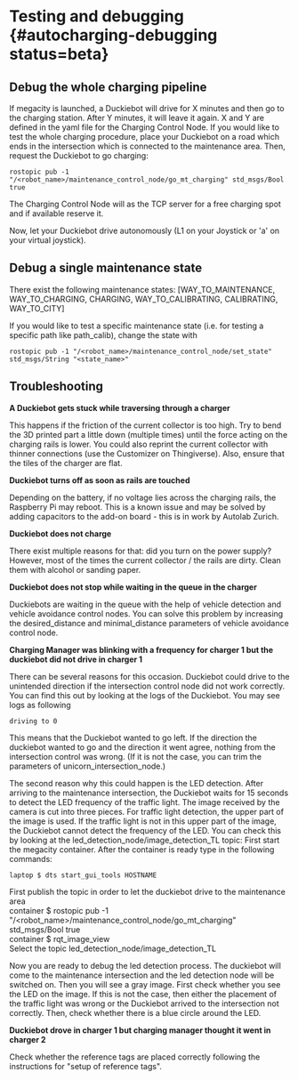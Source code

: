 # Testing and debugging {#autocharging-debugging status=beta}

## Debug the whole charging pipeline

If megacity is launched, a Duckiebot will drive for X minutes and then go to the charging station. After Y minutes, it will leave it again. X and Y are defined in the yaml file for the Charging Control Node. If you would like to test the whole charging procedure, place your Duckiebot on a road which ends in the intersection which is connected to the maintenance area. Then, request the Duckiebot to go charging:

    rostopic pub -1 "/<robot_name>/maintenance_control_node/go_mt_charging" std_msgs/Bool true

The Charging Control Node will as the TCP server for a free charging spot and if available reserve it.

Now, let your Duckiebot drive autonomously (L1 on your Joystick or 'a' on your virtual joystick).

## Debug a single maintenance state

There exist the following maintenance states: [WAY_TO_MAINTENANCE, WAY_TO_CHARGING, CHARGING, WAY_TO_CALIBRATING, CALIBRATING, WAY_TO_CITY]

If you would like to test a specific maintenance state (i.e. for testing a specific path like path_calib), change the state with

    rostopic pub -1 "/<robot_name>/maintenance_control_node/set_state" std_msgs/String "<state_name>"

## Troubleshooting

**A Duckiebot gets stuck while traversing through a charger**

This happens if the friction of the current collector is too high. Try to bend the 3D printed part a little down (multiple times) until the force acting on the charging rails is lower. You could also reprint the current collector with thinner connections (use the Customizer on Thingiverse). Also, ensure that the tiles of the charger are flat.

**Duckiebot turns off as soon as rails are touched**

Depending on the battery, if no voltage lies across the charging rails, the Raspberry Pi may reboot. This is a known issue and may be solved by adding capacitors to the add-on board - this is in work by Autolab Zurich.

**Duckiebot does not charge**

There exist multiple reasons for that: did you turn on the power supply? However, most of the times the current collector / the rails are dirty. Clean them with alcohol or sanding paper.

**Duckiebot does not stop while waiting in the queue in the charger**

Duckiebots are waiting in the queue with the help of vehicle detection and vehicle avoidance control nodes. You can solve this problem by increasing the desired_distance and minimal_distance parameters of vehicle avoidance control node. 

**Charging Manager was blinking with a frequency for charger 1 but the duckiebot did not drive in charger 1**

There can be several reasons for this occasion. Duckiebot could drive to the unintended direction if the intersection control node did not work correctly. You can find this out by looking at the logs of the Duckiebot. You may see logs as following 
```
driving to 0
```
This means that the Duckiebot wanted to go left. If the direction the duckiebot wanted to go and the direction it went agree, nothing from the intersection control was wrong. (If it is not the case, you can trim the parameters of unicorn_intersection_node.)

The second reason why this could happen is the LED detection. After arriving to the maintenance intersection, the Duckiebot waits for 15 seconds to detect the LED frequency of the traffic light. The image received by the camera is cut into three pieces. For traffic light detection, the upper part of the image is used. If the traffic light is not in this upper part of the image, the Duckiebot cannot detect the frequency of the LED. You can check this by looking at the led_detection_node/image_detection_TL topic:
First start the megacity container. After the container is ready type in the following commands: 

    laptop $ dts start_gui_tools HOSTNAME  
First publish the topic in order to let the duckiebot drive to the maintenance area    
    container $ rostopic pub -1 "/<robot_name>/maintenance_control_node/go_mt_charging" std_msgs/Bool true  
    container $ rqt_image_view  
Select the topic led_detection_node/image_detection_TL   

Now you are ready to debug the led detection process. The duckiebot will come to the maintenance intersection and the led detection node will be switched on. Then you will see a gray image. First check whether you see the LED on the image. If this is not the case, then either the placement of the traffic light was wrong or the Duckiebot arrived to the intersection not correctly. Then, check whether there is a blue circle around the LED. 



**Duckiebot drove in charger 1 but charging manager thought it went in charger 2**

Check whether the reference tags are placed correctly following the instructions for "setup of reference tags".




